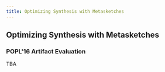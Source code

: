 ```yaml
---
title: Optimizing Synthesis with Metasketches
---
```


## Optimizing Synthesis with Metasketches

### POPL'16 Artifact Evaluation

TBA